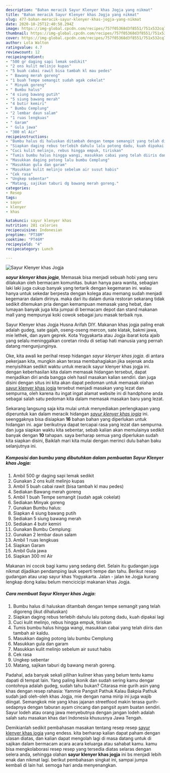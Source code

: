```yaml
---
description: "Bahan meracik Sayur Klenyer khas Jogja yang nikmat"
title: "Bahan meracik Sayur Klenyer khas Jogja yang nikmat"
slug: 477-bahan-meracik-sayur-klenyer-khas-jogja-yang-nikmat
date: 2020-10-25T12:40:58.294Z
image: https://img-global.cpcdn.com/recipes/757f05368d3f8551/751x532cq70/sayur-klenyer-khas-jogja-foto-resep-utama.jpg
thumbnail: https://img-global.cpcdn.com/recipes/757f05368d3f8551/751x532cq70/sayur-klenyer-khas-jogja-foto-resep-utama.jpg
cover: https://img-global.cpcdn.com/recipes/757f05368d3f8551/751x532cq70/sayur-klenyer-khas-jogja-foto-resep-utama.jpg
author: Lola Walton
ratingvalue: 4.7
reviewcount: 12
recipeingredient:
- "500 gr daging sapi lemak sedikit"
- "2 ons kulit melinjo kupas"
- "5 buah cabai rawit bisa tambah kl mau pedes"
- " Bawang merah goreng"
- "1 buah Tempe semangit sudah agak cokelat"
- " Minyak goreng"
- " Bumbu halus"
- "4 siung bawang putih"
- "5 siung bawang merah"
- "4 butir kemiri"
- " Bumbu Cemplung"
- "2 lembar daun salam"
- "1 ruas lengkuas"
- " Garam"
- " Gula jawa"
- "300 ml Air"
recipeinstructions:
- "Bumbu halus di haluskan ditambah dengan tempe semangit yang telah digoreng (ikut dihaluskan)"
- "Siapkan daging rebus terlebih dahulu lalu potong dadu, kuah dipakai lagi"
- "Cuci kulit melinjo, rebus hingga empuk, tiriskan"
- "Tumis bumbu halus hingga wangi, masukkan cabai yang telah diiris dan tambah air kaldu."
- "Masukkan daging potong lalu bumbu Cemplung"
- "Masukkan gula dan garam"
- "Masukkan kulit melinjo sebelum air susut habis"
- "Cek rasa"
- "Ungkep sebentar"
- "Matang, sajikan taburi dg bawang merah goreng."
categories:
- Resep
tags:
- sayur
- klenyer
- khas

katakunci: sayur klenyer khas 
nutrition: 281 calories
recipecuisine: Indonesian
preptime: "PT38M"
cooktime: "PT46M"
recipeyield: "4"
recipecategory: Lunch

---
```



![Sayur Klenyer khas Jogja](https://img-global.cpcdn.com/recipes/757f05368d3f8551/751x532cq70/sayur-klenyer-khas-jogja-foto-resep-utama.jpg)

<b><i>sayur klenyer khas jogja</i></b>, Memasak bisa menjadi sebuah hobi yang seru dilakukan oleh bermacam komunitas. bukan hanya para wanita, sebagian laki laki juga cukup banyak yang tertarik dengan kegemaran ini. walau hanya untuk sekedar berpesta dengan kolega atau memang sudah menjadi kegemaran dalam dirinya. maka dari itu dalam dunia restoran sekarang tidak sedikit ditemukan pria dengan kemampuan memasak yang hebat, dan lumayan banyak juga kita jumpai di bermacam depot dan stand makanan mall yang mempunyai koki cowok sebagai juru masak terbaik nya.

Sayur Klenyer khas Jogja Husna Arifah DIY. Makanan khas jogja paling enak adalah gudeg, sate gajah, oseng-oseng mercon, sate klatak, bakmi jawa, mie lethek, dan ayam geprek. Kota Yogyakarta atau Jogja ibarat kota ajaib yang selalu meninggalkan coretan rindu di setiap hati manusia yang pernah datang mengunjunginya.

Oke, kita awali ke perihal resep hidangan <i>sayur klenyer khas jogja</i>. di antara pekerjaan kita, mungkin akan terasa membahagiakan jika sejenak anda menyisihkan sedikit waktu untuk meracik sayur klenyer khas jogja ini. dengan keberhasilan kita dalam memasak hidangan tersebut, dapat menjadikan diri anda bangga oleh hasil masakan kalian sendiri. dan juga disini dengan situs ini kita akan dapat pedoman untuk memasak olahan <u>sayur klenyer khas jogja</u> tersebut menjadi masakan yang lezat dan sempurna, oleh karena itu ingat ingat alamat website ini di handphone anda sebagai salah satu pedoman kita dalam memasak masakan baru yang lezat.


Sekarang langsung saja kita mulai untuk menyediakan perlengkapan yang diperuntuk kan dalam meracik hidangan <u><i>sayur klenyer khas jogja</i></u> ini. seenggaknya bisa disiapkan <b>16</b> bahan bahan yang diperlukan untuk hidangan ini. agar berikutnya dapat tercapai rasa yang lezat dan sempurna. dan juga siapkan waktu kita sebentar, sebab kalian akan memulainya sedikit banyak dengan <b>10</b> tahapan. saya berharap semua yang diperlukan sudah kita siapkan disini, Baiklah mari kita mulai dengan merinci dulu bahan baku selanjutnya ini.

<!--inarticleads1-->

##### Komposisi dan bumbu yang dibutuhkan dalam pembuatan Sayur Klenyer khas Jogja:

1. Ambil 500 gr daging sapi lemak sedikit
1. Gunakan 2 ons kulit melinjo kupas
1. Ambil 5 buah cabai rawit (bisa tambah kl mau pedes)
1. Sediakan  Bawang merah goreng
1. Ambil 1 buah Tempe semangit (sudah agak cokelat)
1. Sediakan  Minyak goreng
1. Gunakan  Bumbu halus:
1. Siapkan 4 siung bawang putih
1. Sediakan 5 siung bawang merah
1. Sediakan 4 butir kemiri
1. Gunakan  Bumbu Cemplung:
1. Gunakan 2 lembar daun salam
1. Ambil 1 ruas lengkuas
1. Siapkan  Garam
1. Ambil  Gula jawa
1. Siapkan 300 ml Air


Makanan ini cocok bagi kamu yang sedang diet. Selain itu gudangan juga nikmat dijadikan pendamping lauk seperti tempe dan tahu. Berikut resep gudangan atau urap sayur khas Yogyakarta. Jalan - jalan ke Jogja kurang lengkap dong kalau belum mencicicipi makanan khas Jogja. 

<!--inarticleads2-->

##### Cara membuat Sayur Klenyer khas Jogja:

1. Bumbu halus di haluskan ditambah dengan tempe semangit yang telah digoreng (ikut dihaluskan)
1. Siapkan daging rebus terlebih dahulu lalu potong dadu, kuah dipakai lagi
1. Cuci kulit melinjo, rebus hingga empuk, tiriskan
1. Tumis bumbu halus hingga wangi, masukkan cabai yang telah diiris dan tambah air kaldu.
1. Masukkan daging potong lalu bumbu Cemplung
1. Masukkan gula dan garam
1. Masukkan kulit melinjo sebelum air susut habis
1. Cek rasa
1. Ungkep sebentar
1. Matang, sajikan taburi dg bawang merah goreng.


Padahal, ada banyak sekali pilihan kuliner khas yang belum tentu kamu dapati di tempat lain. Yang paling ikonik dan sudah sering kamu dengar contohnya adalah gudeg, sudah tahu bukan? Citarasa mie gurih asin yang khas dengan resep rahasia: Yammie Pangsit Pathuk Kalau Bakpia Pathuk sudah jadi oleh-oleh khas Jogja, mie dengan nama mirip ini juga wajib diingat. Semangkok mie yang khas jajanan streetfood makin terasa gurih-sedapnya dengan taburan ayam cincang dan pangsit ayam buatan sendiri. Sayur lodeh atau orang jawa menyebutnya dengan jangan lodeh adalah salah satu masakan khas dari Indonesia khususnya Jawa Tengah. 

Demikianlah sedikit pembahasan masakan tentang resep resep <u>sayur klenyer khas jogja</u> yang endess. kita berharap kalian dapat paham dengan ulasan diatas, dan kalian dapat mengolah lagi di masa datang untuk di sajikan dalam bermacam acara acara keluarga atau sahabat kamu. kamu bisa mengkolaborasi resep resep yang tersedia diatas selaras dengan selera anda, sehingga olahan <b>sayur klenyer khas jogja</b> ini bs menjadi lebih enak dan nikmat lagi. berikut pembahasan singkat ini, sampai jumpa kembali di lain hal. semoga hari anda menyenangkan.
